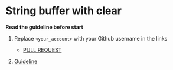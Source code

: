 # String buffer with clear

**Read the guideline before start**

1. Replace `<your_account>` with your Github username in the links
    - [PULL REQUEST](https://github.com/mate-academy/js_string-buffer-with-clear/pull/137)

2. [Guideline](https://github.com/mate-academy/js_task-guideline/blob/master/README.md)
